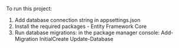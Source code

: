 To run this project: 

1. Add database connection string in appsettings.json
2. Install the required packages - Entity Framework Core
3. Run database migrations:
    in the package manager console: Add-Migration InitialCreate
                                    Update-Database
    
